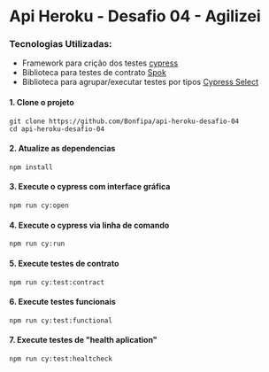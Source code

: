 # Api Heroku - Desafio 04 - Agilizei

### Tecnologias Utilizadas:
* Framework para crição dos testes [cypress](https://www.cypress.io/)
* Biblioteca para testes de contrato [Spok](https://github.com/bahmutov/cy-spok)
* Biblioteca para agrupar/executar testes por tipos [Cypress Select](https://www.npmjs.com/package/cypress-select-tests)
#### 1. Clone o projeto

```
git clone https://github.com/Bonfipa/api-heroku-desafio-04
cd api-heroku-desafio-04
```

#### 2. Atualize as dependencias

```
npm install
```
#### 3. Execute o cypress com interface gráfica
```
npm run cy:open 
```
#### 4. Execute o cypress via linha de comando
```
npm run cy:run
```
#### 5. Execute testes de contrato
```
npm run cy:test:contract
```
#### 6. Execute testes funcionais
```
npm run cy:test:functional
```
#### 7. Execute testes de "health aplication"
```
npm run cy:test:healtcheck
```
